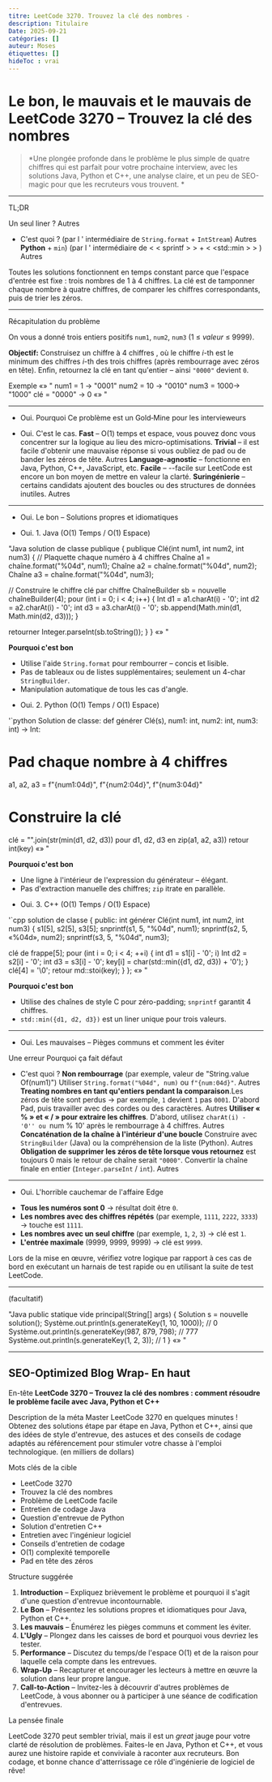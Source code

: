 ```yaml
---
titre: LeetCode 3270. Trouvez la clé des nombres -
description: Titulaire
Date: 2025-09-21
catégories: []
auteur: Moses
étiquettes: []
hideToc : vrai
---
```

# Le bon, le mauvais et le mauvais de **LeetCode 3270 – Trouvez la clé des nombres**
> *Une plongée profonde dans le problème le plus simple de quatre chiffres qui est parfait pour votre prochaine interview, avec les solutions Java, Python et C++, une analyse claire, et un peu de SEO-magic pour que les recruteurs vous trouvent. *

---

TL;DR

Un seul liner ? Autres
- C'est quoi ?
(par l ' intermédiaire de `String.format` + `IntStream`) Autres
**Python** + `min`)
(par l ' intermédiaire de < < sprintf > > + < <std::min > > ) Autres

Toutes les solutions fonctionnent en temps constant parce que l'espace d'entrée est fixe : trois nombres de 1 à 4 chiffres. La clé est de tamponner chaque nombre à quatre chiffres, de comparer les chiffres correspondants, puis de trier les zéros.

---

Récapitulation du problème

On vous a donné trois entiers positifs `num1`, `num2`, `num3` (1 ≤ *valeur* ≤ 9999).

**Objectif:** Construisez un chiffre à 4 chiffres , où le chiffre *i*-th est le minimum des chiffres *i*-th des trois chiffres (après rembourrage avec zéros en tête). Enfin, retournez la clé en tant qu'entier – ainsi `"0000"` devient `0`.

Exemple
«» "
num1 = 1 → "0001"
num2 = 10 → "0010"
num3 = 1000→ "1000"
clé = "0000" → 0
«» "

---

- Oui. Pourquoi Ce problème est un Gold‐Mine pour les intervieweurs

- Oui.
C'est le cas.
**Fast** – O(1) temps et espace, vous pouvez donc vous concentrer sur la logique au lieu des micro-optimisations. **Trivial** – il est facile d'obtenir une mauvaise réponse si vous oubliez de pad ou de bander les zéros de tête. Autres
**Language-agnostic** – fonctionne en Java, Python, C++, JavaScript, etc. **Facile** – --facile sur LeetCode est encore un bon moyen de mettre en valeur la clarté. **Suringénierie** – certains candidats ajoutent des boucles ou des structures de données inutiles. Autres

---

- Oui. Le bon – Solutions propres et idiomatiques

- Oui. 1. Java (O(1) Temps / O(1) Espace)

"Java
solution de classe publique {
publique Clé(int num1, int num2, int num3) {
// Plaquette chaque numéro à 4 chiffres
Chaîne a1 = chaîne.format("%04d", num1);
Chaîne a2 = chaîne.format("%04d", num2);
Chaîne a3 = chaîne.format("%04d", num3);

// Construire le chiffre clé par chiffre
ChaîneBuilder sb = nouvelle chaîneBuilder(4);
pour (int i = 0; i < 4; i++) {
Int d1 = a1.charAt(i) - '0';
int d2 = a2.charAt(i) - '0';
int d3 = a3.charAt(i) - '0';
sb.append(Math.min(d1, Math.min(d2, d3)));
}

retourner Integer.parseInt(sb.toString());
}
}
«» "

**Pourquoi c'est bon**
* Utilise l'aide `String.format` pour rembourrer – concis et lisible.
* Pas de tableaux ou de listes supplémentaires; seulement un 4-char `StringBuilder`.
* Manipulation automatique de tous les cas d'angle.

- Oui. 2. Python (O(1) Temps / O(1) Espace)

'`python
Solution de classe:
def générer Clé(s), num1: int, num2: int, num3: int) -> Int:
# Pad chaque nombre à 4 chiffres
a1, a2, a3 = f"{num1:04d}", f"{num2:04d}", f"{num3:04d}"
# Construire la clé
clé = "".join(str(min(d1, d2, d3))
pour d1, d2, d3 en zip(a1, a2, a3))
retour int(key)
«» "

**Pourquoi c'est bon**
* Une ligne à l'intérieur de l'expression du générateur – élégant.
* Pas d'extraction manuelle des chiffres; `zip` itrate en parallèle.

- Oui. 3. C++ (O(1) Temps / O(1) Espace)

'`cpp
solution de classe {
public:
int générer Clé(int num1, int num2, int num3) {
s1[5], s2[5], s3[5];
snprintf(s1, 5, "%04d", num1);
snprintf(s2, 5, «%04d», num2);
snprintf(s3, 5, "%04d", num3);

clé de frappe[5];
pour (int i = 0; i < 4; ++i) {
int d1 = s1[i] - '0';
i) Int d2 = s2[i] - '0';
int d3 = s3[i] - '0';
key[i] = char(std::min({d1, d2, d3}) + '0');
}
clé[4] = '\0';
retour md::stoi(key);
}
};
«» "

**Pourquoi c'est bon**
* Utilise des chaînes de style C pour zéro-padding; `snprintf` garantit 4 chiffres.
* `std::min({d1, d2, d3})` est un liner unique pour trois valeurs.

---

- Oui. Les mauvaises – Pièges communs et comment les éviter

Une erreur Pourquoi ça fait défaut
- C'est quoi ?
**Non rembourrage** (par exemple, valeur de "String.value Of(num1)") Utiliser `String.format("%04d", num)` ou `f"{num:04d}"`. Autres
**Treating nombres en tant qu'entiers pendant la comparaison**.Les zéros de tête sont perdus → par exemple, `1` devient `1` pas `0001`. D'abord Pad, puis travailler avec des cordes ou des caractères. Autres
**Utiliser « % » et « / » pour extraire les chiffres**. D'abord, utilisez `charAt(i) - '0'' ou `num % 10' après le rembourrage à 4 chiffres. Autres
**Concaténation de la chaîne à l'intérieur d'une boucle** Construire avec `StringBuilder` (Java) ou la compréhension de la liste (Python). Autres
**Obligation de supprimer les zéros de tête lorsque vous retournez** est toujours 0 mais le retour de chaîne serait `"0000"`. Convertir la chaîne finale en entier (`Integer.parseInt` / `int`). Autres

---

- Oui. L'horrible cauchemar de l'affaire Edge

* **Tous les numéros sont 0** → résultat doit être `0`.
* **Les nombres avec des chiffres répétés** (par exemple, `1111`, `2222`, `3333`) → touche est `1111`.
* **Les nombres avec un seul chiffre** (par exemple, `1`, `2`, `3`) → clé est `1`.
* **L'entrée maximale** (9999, 9999, 9999) → clé est `9999`.

Lors de la mise en œuvre, vérifiez votre logique par rapport à ces cas de bord en exécutant un harnais de test rapide ou en utilisant la suite de test LeetCode.

---

(facultatif)

"Java
public statique vide principal(String[] args) {
Solution s = nouvelle solution();
Système.out.println(s.generateKey(1, 10, 1000)); // 0
Système.out.println(s.generateKey(987, 879, 798); // 777
Système.out.println(s.generateKey(1, 2, 3)); // 1
}
«» "

---

## SEO-Optimized Blog Wrap‐ En haut

En-tête
**LeetCode 3270 – Trouvez la clé des nombres : comment résoudre le problème facile avec Java, Python et C++**

Description de la méta
Master LeetCode 3270 en quelques minutes ! Obtenez des solutions étape par étape en Java, Python et C++, ainsi que des idées de style d'entrevue, des astuces et des conseils de codage adaptés au référencement pour stimuler votre chasse à l'emploi technologique. (en milliers de dollars)

Mots clés de la cible
- LeetCode 3270
- Trouvez la clé des nombres
- Problème de LeetCode facile
- Entretien de codage Java
- Question d'entrevue de Python
- Solution d'entretien C++
- Entretien avec l'ingénieur logiciel
- Conseils d'entretien de codage
- O(1) complexité temporelle
- Pad en tête des zéros

Structure suggérée

1. **Introduction** – Expliquez brièvement le problème et pourquoi il s'agit d'une question d'entrevue incontournable.
2. **Le Bon** – Présentez les solutions propres et idiomatiques pour Java, Python et C++.
3. **Les mauvais** – Énumérez les pièges communs et comment les éviter.
4. **L'Ugly** – Plongez dans les caisses de bord et pourquoi vous devriez les tester.
5. **Performance** – Discutez du temps/de l'espace O(1) et de la raison pour laquelle cela compte dans les entrevues.
6. **Wrap‐Up** – Recapturer et encourager les lecteurs à mettre en œuvre la solution dans leur propre langue.
7. **Call‐to‐Action** – Invitez-les à découvrir d'autres problèmes de LeetCode, à vous abonner ou à participer à une séance de codification d'entrevues.

La pensée finale

LeetCode 3270 peut sembler trivial, mais il est un *great* jauge pour votre clarté de résolution de problèmes. Faites-le en Java, Python et C++, et vous aurez une histoire rapide et conviviale à raconter aux recruteurs. Bon codage, et bonne chance d'atterrissage ce rôle d'ingénierie de logiciel de rêve!